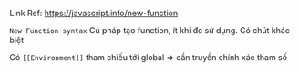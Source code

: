 Link Ref: https://javascript.info/new-function

`New Function syntax`
Cú pháp tạo function, ít khi đc sử dụng. Có chút khác biệt

Có `[[Environment]]` tham chiếu tới global => cần truyền chính xác tham số

